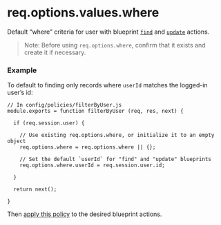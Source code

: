# req.options.values.where

Default &ldquo;where&rdquo; criteria for user with blueprint [`find`](http://sailsjs.org/documentation/reference/blueprint-api/Find.html) and [`update`](http://sailsjs.org/documentation/reference/blueprint-api/Update.html) actions.

> Note: Before using `req.options.where`, confirm that it exists and create it if necessary.

### Example

To default to finding only records where `userId` matches the logged-in user&rsquo;s id:

```
// In config/policies/filterByUser.js
module.exports = function filterByUser (req, res, next) {

  if (req.session.user) {

    // Use existing req.options.where, or initialize it to an empty object
    req.options.where = req.options.where || {};

    // Set the default `userId` for "find" and "update" blueprints
    req.options.where.userId = req.session.user.id;

  }

  return next();

}
```

Then [apply this policy](http://sailsjs.org/documentation/concepts/Policies?q=to-apply-a-policy-to-a-specific-controller-action) to the desired blueprint actions.

<docmeta name="displayName" value="req.options.where">

